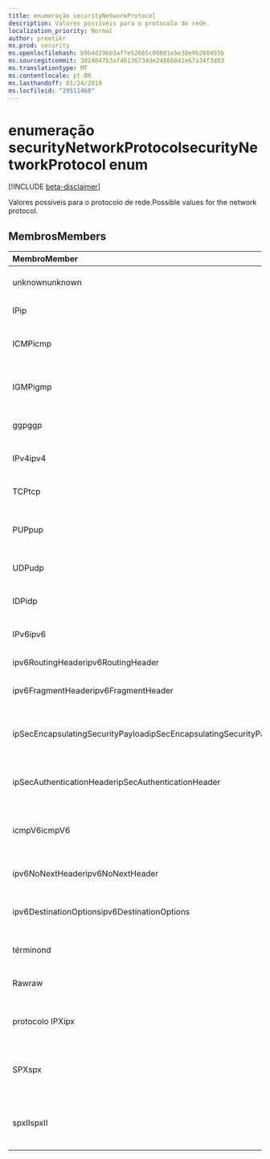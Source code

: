 ```yaml
---
title: enumeração securityNetworkProtocol
description: Valores possíveis para o protocolo de rede.
localization_priority: Normal
author: preetikr
ms.prod: security
ms.openlocfilehash: b9b4d29bb3af7e52665c00801e5e38e9b208455b
ms.sourcegitcommit: 3d24047b3af46136734de2486b041e67a34f3d83
ms.translationtype: MT
ms.contentlocale: pt-BR
ms.lasthandoff: 01/24/2019
ms.locfileid: "29511468"
---
```

# <a name="securitynetworkprotocol-enum"></a><span data-ttu-id="dccf9-103">enumeração securityNetworkProtocol</span><span class="sxs-lookup"><span data-stu-id="dccf9-103">securityNetworkProtocol enum</span></span>

[!INCLUDE [beta-disclaimer](../../includes/beta-disclaimer.md)]

<span data-ttu-id="dccf9-104">Valores possíveis para o protocolo de rede.</span><span class="sxs-lookup"><span data-stu-id="dccf9-104">Possible values for the network protocol.</span></span>

## <a name="members"></a><span data-ttu-id="dccf9-105">Membros</span><span class="sxs-lookup"><span data-stu-id="dccf9-105">Members</span></span>

|<span data-ttu-id="dccf9-106">Membro</span><span class="sxs-lookup"><span data-stu-id="dccf9-106">Member</span></span>|<span data-ttu-id="dccf9-107">Valor</span><span class="sxs-lookup"><span data-stu-id="dccf9-107">Value</span></span>|<span data-ttu-id="dccf9-108">Descrição</span><span class="sxs-lookup"><span data-stu-id="dccf9-108">Description</span></span>|
|:---|:---|:---|
|<span data-ttu-id="dccf9-109">unknown</span><span class="sxs-lookup"><span data-stu-id="dccf9-109">unknown</span></span>|<span data-ttu-id="dccf9-110">-1</span><span class="sxs-lookup"><span data-stu-id="dccf9-110">-1</span></span>|<span data-ttu-id="dccf9-111">Protocolo desconhecido.</span><span class="sxs-lookup"><span data-stu-id="dccf9-111">Unknown protocol.</span></span>|
|<span data-ttu-id="dccf9-112">IP</span><span class="sxs-lookup"><span data-stu-id="dccf9-112">ip</span></span>|<span data-ttu-id="dccf9-113">.0</span><span class="sxs-lookup"><span data-stu-id="dccf9-113">0</span></span>|<span data-ttu-id="dccf9-114">Protocolo de Internet.</span><span class="sxs-lookup"><span data-stu-id="dccf9-114">Internet Protocol.</span></span>|
|<span data-ttu-id="dccf9-115">ICMP</span><span class="sxs-lookup"><span data-stu-id="dccf9-115">icmp</span></span>|<span data-ttu-id="dccf9-116">-1</span><span class="sxs-lookup"><span data-stu-id="dccf9-116">1</span></span>| <span data-ttu-id="dccf9-117">Protocolo de mensagem de controle de Internet.</span><span class="sxs-lookup"><span data-stu-id="dccf9-117">Internet Control Message Protocol.</span></span>|
|<span data-ttu-id="dccf9-118">IGMP</span><span class="sxs-lookup"><span data-stu-id="dccf9-118">igmp</span></span>|<span data-ttu-id="dccf9-119">-2</span><span class="sxs-lookup"><span data-stu-id="dccf9-119">2</span></span>| <span data-ttu-id="dccf9-120">Protocolo de gerenciamento de grupos da Internet.</span><span class="sxs-lookup"><span data-stu-id="dccf9-120">Internet Group Management Protocol.</span></span>|
|<span data-ttu-id="dccf9-121">ggp</span><span class="sxs-lookup"><span data-stu-id="dccf9-121">ggp</span></span>|<span data-ttu-id="dccf9-122">-3</span><span class="sxs-lookup"><span data-stu-id="dccf9-122">3</span></span>| <span data-ttu-id="dccf9-123">Protocolo de gateway a Gateway.</span><span class="sxs-lookup"><span data-stu-id="dccf9-123">Gateway To Gateway Protocol.</span></span>|
|<span data-ttu-id="dccf9-124">IPv4</span><span class="sxs-lookup"><span data-stu-id="dccf9-124">ipv4</span></span>|<span data-ttu-id="dccf9-125">4\*</span><span class="sxs-lookup"><span data-stu-id="dccf9-125">4</span></span>| <span data-ttu-id="dccf9-126">Internet Protocol versão 4.</span><span class="sxs-lookup"><span data-stu-id="dccf9-126">Internet Protocol version 4.</span></span>|
|<span data-ttu-id="dccf9-127">TCP</span><span class="sxs-lookup"><span data-stu-id="dccf9-127">tcp</span></span>|<span data-ttu-id="dccf9-128">-6</span><span class="sxs-lookup"><span data-stu-id="dccf9-128">6</span></span>| <span data-ttu-id="dccf9-129">Protocolo de controle de transmissão.</span><span class="sxs-lookup"><span data-stu-id="dccf9-129">Transmission Control Protocol.</span></span>|
|<span data-ttu-id="dccf9-130">PUP</span><span class="sxs-lookup"><span data-stu-id="dccf9-130">pup</span></span>|<span data-ttu-id="dccf9-131">1.2</span><span class="sxs-lookup"><span data-stu-id="dccf9-131">12</span></span>| <span data-ttu-id="dccf9-132">Protocolo de pacote Universal PARC.</span><span class="sxs-lookup"><span data-stu-id="dccf9-132">PARC Universal Packet Protocol.</span></span>|
|<span data-ttu-id="dccf9-133">UDP</span><span class="sxs-lookup"><span data-stu-id="dccf9-133">udp</span></span>|<span data-ttu-id="dccf9-134">1.7</span><span class="sxs-lookup"><span data-stu-id="dccf9-134">17</span></span>| <span data-ttu-id="dccf9-135">Protocolo de datagrama de usuário.</span><span class="sxs-lookup"><span data-stu-id="dccf9-135">User Datagram Protocol.</span></span>|
|<span data-ttu-id="dccf9-136">IDP</span><span class="sxs-lookup"><span data-stu-id="dccf9-136">idp</span></span>|<span data-ttu-id="dccf9-137">2.2</span><span class="sxs-lookup"><span data-stu-id="dccf9-137">22</span></span>| <span data-ttu-id="dccf9-138">Protocolo de datagrama de Internet.</span><span class="sxs-lookup"><span data-stu-id="dccf9-138">Internet Datagram Protocol.</span></span>|
|<span data-ttu-id="dccf9-139">IPv6</span><span class="sxs-lookup"><span data-stu-id="dccf9-139">ipv6</span></span>|<span data-ttu-id="dccf9-140">4.1</span><span class="sxs-lookup"><span data-stu-id="dccf9-140">41</span></span>| <span data-ttu-id="dccf9-141">Protocolo IP versão 6 (ipv6).</span><span class="sxs-lookup"><span data-stu-id="dccf9-141">Internet Protocol version 6 (ipv6).</span></span>|
|<span data-ttu-id="dccf9-142">ipv6RoutingHeader</span><span class="sxs-lookup"><span data-stu-id="dccf9-142">ipv6RoutingHeader</span></span>|<span data-ttu-id="dccf9-143">4.3</span><span class="sxs-lookup"><span data-stu-id="dccf9-143">43</span></span>| <span data-ttu-id="dccf9-144">cabeçalho de roteamento IPv6.</span><span class="sxs-lookup"><span data-stu-id="dccf9-144">ipv6 Routing header.</span></span>|
|<span data-ttu-id="dccf9-145">ipv6FragmentHeader</span><span class="sxs-lookup"><span data-stu-id="dccf9-145">ipv6FragmentHeader</span></span>|<span data-ttu-id="dccf9-146">4.4</span><span class="sxs-lookup"><span data-stu-id="dccf9-146">44</span></span>| <span data-ttu-id="dccf9-147">cabeçalho de fragmento IPv6.</span><span class="sxs-lookup"><span data-stu-id="dccf9-147">ipv6 Fragment header.</span></span>|
|<span data-ttu-id="dccf9-148">ipSecEncapsulatingSecurityPayload</span><span class="sxs-lookup"><span data-stu-id="dccf9-148">ipSecEncapsulatingSecurityPayload</span></span>|<span data-ttu-id="dccf9-149">50%</span><span class="sxs-lookup"><span data-stu-id="dccf9-149">50</span></span>| <span data-ttu-id="dccf9-150">cabeçalho de carga de segurança de encapsulamento IPv6.</span><span class="sxs-lookup"><span data-stu-id="dccf9-150">ipv6 Encapsulating Security Payload header.</span></span>|
|<span data-ttu-id="dccf9-151">ipSecAuthenticationHeader</span><span class="sxs-lookup"><span data-stu-id="dccf9-151">ipSecAuthenticationHeader</span></span>|<span data-ttu-id="dccf9-152">5.1</span><span class="sxs-lookup"><span data-stu-id="dccf9-152">51</span></span>| <span data-ttu-id="dccf9-153">cabeçalho de autenticação de IPv6.</span><span class="sxs-lookup"><span data-stu-id="dccf9-153">ipv6 Authentication header.</span></span>|
|<span data-ttu-id="dccf9-154">icmpV6</span><span class="sxs-lookup"><span data-stu-id="dccf9-154">icmpV6</span></span>|<span data-ttu-id="dccf9-155">5.8</span><span class="sxs-lookup"><span data-stu-id="dccf9-155">58</span></span>| <span data-ttu-id="dccf9-156">Protocolo de mensagem de controle da Internet para ipv6.</span><span class="sxs-lookup"><span data-stu-id="dccf9-156">Internet Control Message Protocol for ipv6.</span></span>|
|<span data-ttu-id="dccf9-157">ipv6NoNextHeader</span><span class="sxs-lookup"><span data-stu-id="dccf9-157">ipv6NoNextHeader</span></span>|<span data-ttu-id="dccf9-158">5.9</span><span class="sxs-lookup"><span data-stu-id="dccf9-158">59</span></span>| <span data-ttu-id="dccf9-159">IPv6 não próximo cabeçalho.</span><span class="sxs-lookup"><span data-stu-id="dccf9-159">ipv6 No next header.</span></span>|
|<span data-ttu-id="dccf9-160">ipv6DestinationOptions</span><span class="sxs-lookup"><span data-stu-id="dccf9-160">ipv6DestinationOptions</span></span>|<span data-ttu-id="dccf9-161">-60</span><span class="sxs-lookup"><span data-stu-id="dccf9-161">60</span></span>| <span data-ttu-id="dccf9-162">cabeçalho de opções de destino de IPv6.</span><span class="sxs-lookup"><span data-stu-id="dccf9-162">ipv6 Destination Options header.</span></span>|
|<span data-ttu-id="dccf9-163">término</span><span class="sxs-lookup"><span data-stu-id="dccf9-163">nd</span></span>|<span data-ttu-id="dccf9-164">7.7</span><span class="sxs-lookup"><span data-stu-id="dccf9-164">77</span></span>| <span data-ttu-id="dccf9-165">NET protocolo de disco (não oficiais).</span><span class="sxs-lookup"><span data-stu-id="dccf9-165">Net Disk Protocol (unofficial).</span></span>|
|<span data-ttu-id="dccf9-166">Raw</span><span class="sxs-lookup"><span data-stu-id="dccf9-166">raw</span></span>|<span data-ttu-id="dccf9-167">255</span><span class="sxs-lookup"><span data-stu-id="dccf9-167">255</span></span>| <span data-ttu-id="dccf9-168">Protocolo de pacote IP bruto.</span><span class="sxs-lookup"><span data-stu-id="dccf9-168">Raw IP packet protocol.</span></span>|
|<span data-ttu-id="dccf9-169">protocolo IPX</span><span class="sxs-lookup"><span data-stu-id="dccf9-169">ipx</span></span>|<span data-ttu-id="dccf9-170">-1000</span><span class="sxs-lookup"><span data-stu-id="dccf9-170">1000</span></span>| <span data-ttu-id="dccf9-171">Protocolo do Exchange de pacotes de Internet.</span><span class="sxs-lookup"><span data-stu-id="dccf9-171">Internet Packet Exchange Protocol.</span></span>|
|<span data-ttu-id="dccf9-172">SPX</span><span class="sxs-lookup"><span data-stu-id="dccf9-172">spx</span></span>|<span data-ttu-id="dccf9-173">1256</span><span class="sxs-lookup"><span data-stu-id="dccf9-173">1256</span></span>| <span data-ttu-id="dccf9-174">Protocolo de intercâmbio de pacote sequenciado.</span><span class="sxs-lookup"><span data-stu-id="dccf9-174">Sequenced Packet Exchange protocol.</span></span>|
|<span data-ttu-id="dccf9-175">spxII</span><span class="sxs-lookup"><span data-stu-id="dccf9-175">spxII</span></span>|<span data-ttu-id="dccf9-176">1257</span><span class="sxs-lookup"><span data-stu-id="dccf9-176">1257</span></span>| <span data-ttu-id="dccf9-177">Protocolo de versão 2 Exchange pacote sequenciado.</span><span class="sxs-lookup"><span data-stu-id="dccf9-177">Sequenced Packet Exchange version 2 protocol.</span></span>|
<!--
{
  "type": "#page.annotation",
  "suppressions": [
    "Error: /api-reference/beta/resources/securitynetworkprotocolenumtype.md:\r\n      Exception processing links.\r\n    System.ArgumentException: Link Definition was null. Link text: !INCLUDE [beta-disclaimer](../../includes/beta-disclaimer.md)\r\n      at ApiDoctor.Validation.DocFile.get_LinkDestinations()\r\n      at ApiDoctor.Validation.DocSet.ValidateLinks(Boolean includeWarnings, String[] relativePathForFiles, IssueLogger issues, Boolean requireFilenameCaseMatch, Boolean printOrphanedFiles)"
  ]
}
-->
